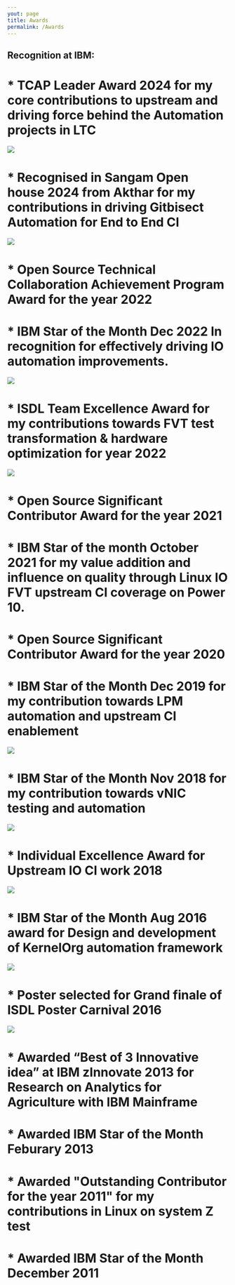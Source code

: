 ```yaml
---
yout: page
title: Awards
permalink: /Awards
---
```


## Recognition at IBM:

# * TCAP Leader Award 2024 for my core contributions to upstream and driving force behind the Automation projects in LTC

![](https://github.com/abdhaleegit/abdhaleegit.github.io/raw/master/resource/TCAPLeader.jpg)

# * Recognised in Sangam Open house 2024 from Akthar for my contributions in driving Gitbisect Automation for End to End CI

![](https://github.com/abdhaleegit/abdhaleegit.github.io/raw/master/resource/sangam-gb.jpg)

# * Open Source Technical Collaboration Achievement Program Award for the year 2022

# * IBM Star of the Month Dec 2022 In recognition for effectively driving IO automation improvements.

![](https://github.com/abdhaleegit/abdhaleegit.github.io/raw/master/resource/dec-2022.jpg)

# * ISDL Team Excellence Award for my contributions towards FVT test transformation & hardware optimization for year 2022

![](https://github.com/abdhaleegit/abdhaleegit.github.io/raw/master/resource/Sep-2022.jpg)

# * Open Source Significant Contributor Award for the year 2021

# * IBM Star of the month October 2021 for my value addition and influence on quality through Linux IO FVT upstream CI coverage on Power 10.

# * Open Source Significant Contributor Award for the year 2020
	
# * IBM Star of the Month Dec 2019 for my contribution towards LPM automation and upstream CI enablement

![](https://github.com/abdhaleegit/abdhaleegit.github.io/raw/master/resource/dec-2019.jpg)

# * IBM Star of the Month Nov 2018 for my contribution towards vNIC testing and automation

![](https://github.com/abdhaleegit/abdhaleegit.github.io/raw/master/resource/Nov-2018.jpg)

# * Individual Excellence Award for Upstream IO CI work 2018

![](https://github.com/abdhaleegit/abdhaleegit.github.io/raw/master/resource/2018-excellence.jpg)

# * IBM Star of the Month Aug 2016 award for Design and development of KernelOrg automation framework

![](https://github.com/abdhaleegit/abdhaleegit.github.io/raw/master/resource/Aug-2016.jpg)

# * Poster selected for Grand finale of ISDL Poster Carnival 2016

![](https://github.com/abdhaleegit/abdhaleegit.github.io/raw/master/resource/Poster.jpg)

# * Awarded “Best of 3 Innovative idea” at IBM zInnovate 2013 for Research on Analytics for Agriculture with IBM Mainframe

# * Awarded IBM Star of the Month Feburary 2013

# * Awarded "Outstanding Contributor for the year 2011" for my contributions in Linux on system Z test

# * Awarded IBM Star of the Month December 2011
